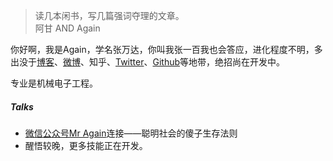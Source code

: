 > 读几本闲书，写几篇强词夺理的文章。  
> 阿甘 AND Again

你好啊，我是Again，学名张万达，你叫我张一百我也会答应，进化程度不明，多出没于[博客](https://www.mragain.site)、[微博](weibo.com//2863503252/profile?rightmod=1&wvr=6&mod=personinfo&is_all=1)、知乎、[Twitter](https://twitter.com/vanderZhang)、[Github](https://github.com/vander1997)等地带，绝招尚在开发中。

专业是机械电子工程。


##### Talks

- [微信公众号Mr Again][1]连接——聪明社会的傻子生存法则
- 醒悟较晚，更多技能正在开发。

[1]: https://mp.weixin.qq.com/s?__biz=MzI3ODkxODA5Ng==&mid=2247483956&idx=1&sn=1baf8844323a209d839e7ba4ba76d3ac&chksm=eb4ee48bdc396d9dad28164330229ad5009e05bd278c13bc9fc99ba9eb3c41bac5e157fc9415&mpshare=1&scene=22&srcid=0123IujQveXoIicvDvU521R0#rd